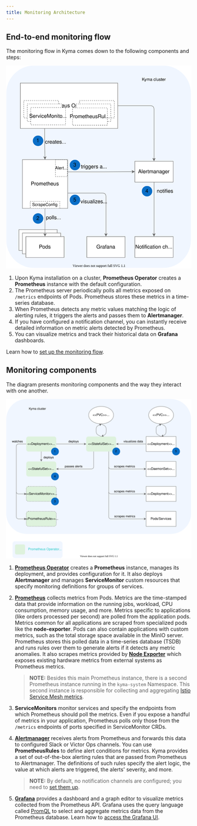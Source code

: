 ```yaml
---
title: Monitoring Architecture
---
```


## End-to-end monitoring flow

The monitoring flow in Kyma comes down to the following components and steps:

![End-to-end monitoring flow](./assets/obsv-monitoring-flow.svg)

1. Upon Kyma installation on a cluster, **Prometheus Operator** creates a **Prometheus** instance with the default configuration.
2. The Prometheus server periodically polls all metrics exposed on `/metrics` endpoints of <!-- ports specified in ServiceMonitor CRDs --> Pods. Prometheus stores these metrics in a time-series database.
3. When Prometheus detects any metric values matching the logic of alerting rules, it triggers the alerts and passes them to **Alertmanager**.
4. If you have configured a notification channel, you can instantly receive detailed information on metric alerts detected by Prometheus.
5. You can visualize metrics and track their historical data on **Grafana** dashboards.

Learn how to [set up the monitoring flow](../../../03-tutorials/observability/obsv-01-monitoring-overview.md).

## Monitoring components

The diagram presents monitoring components and the way they interact with one another.

![Monitoring components](./assets/obsv-monitoring-architecture.svg)


1. [**Prometheus Operator**](https://github.com/coreos/prometheus-operator) creates a **Prometheus** instance, manages its deployment, and provides configuration for it. It also deploys **Alertmanager** and manages **ServiceMonitor** custom resources that specify monitoring definitions for groups of services.

2. [**Prometheus**](https://prometheus.io/docs/introduction) collects metrics from Pods. Metrics are the time-stamped data that provide information on the running jobs, workload, CPU consumption, memory usage, and more. Metrics specific to applications (like orders processed per second) are polled from the application pods. Metrics common for all applications are scraped from specialized pods like the **node-exporter**. 
Pods can also contain applications with custom metrics, such as the total storage space available in the MinIO server. Prometheus stores this polled data in a time-series database (TSDB) and runs rules over them to generate alerts if it detects any metric anomalies. It also scrapes metrics provided by [**Node Exporter**](https://github.com/mindprince/nvidia_gpu_prometheus_exporter) which exposes existing hardware metrics from external systems as Prometheus metrics.

   >**NOTE:** Besides this main Prometheus instance, there is a second Prometheus instance running in the `kyma-system` Namespace. This second instance is responsible for collecting and aggregating [Istio Service Mesh metrics](../../../01-overview/02-main-areas/service-mesh/con-monitoring-istio.md).

3. **ServiceMonitors** monitor services and specify the endpoints from which Prometheus should poll the metrics. Even if you expose a handful of metrics in your application, Prometheus polls only those from the `/metrics` endpoints of ports specified in ServiceMonitor CRDs.

4. [**Alertmanager**](https://prometheus.io/docs/alerting/alertmanager/) receives alerts from Prometheus and forwards this data to configured Slack or Victor Ops channels.  You can use **PrometheusRules** to define alert conditions for metrics. Kyma provides a set of out-of-the-box alerting rules that are passed from Prometheus to Alertmanager. The definitions of such rules specify the alert logic, the value at which alerts are triggered, the alerts' severity, and more.

    >**NOTE:** By default, no notification channels are configured; you need to [set them up](../../../03-tutorials/observability/obsv-05-send-notifications.md).

5. [**Grafana**](https://grafana.com/docs/guides/getting_started/) provides a dashboard and a graph editor to visualize metrics collected from the Prometheus API. Grafana uses the query language called [PromQL](https://prometheus.io/docs/prometheus/latest/querying/basics/) to select and aggregate metrics data from the Prometheus database. Learn how to [access the Grafana UI](../../../04-operation-guides/operations/obsv-02-access-expose-kiali-grafana.md).
